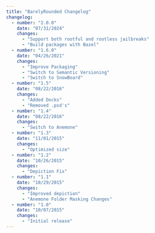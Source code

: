 ```yaml
---
title: "BarelyRounded Changelog"
changelog:
  - number: "2.0.0"
    date: "07/31/2024"
    changes:
      - "Support both rootful and rootless jailbreaks"
      - "Build packages with Bazel"
  - number: "1.6.0"
    date: "04/26/2021"
    changes:
      - "Improve Packaging"
      - "Switch to Semantic Versioning"
      - "Switch to SnowBoard"
  - number: "1.5"
    date: "08/22/2016"
    changes:
      - "Added Docks"
      - "Removed .psd's"
  - number: "1.4"
    date: "08/22/2016"
    changes:
      - "Switch to Anemone"
  - number: "1.3"
    date: "11/01/2015"
    changes:
      - "Optimized size"
  - number: "1.2"
    date: "10/26/2015"
    changes:
      - "Depiction Fix"
  - number: "1.1"
    date: "10/29/2015"
    changes:
      - "Improved depiction"
      - "Anemone Folder Masking Changes"
  - number: "1.0"
    date: "10/07/2015"
    changes:
      - "Initial release"
---
```

